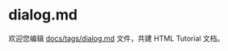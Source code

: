 dialog.md
===

欢迎您编辑 <a target="__blank" href="https://github.com/jaywcjlove/html-tutorial/blob/master/docs/tags/dialog.md">docs/tags/dialog.md</a> 文件，共建 HTML Tutorial 文档。